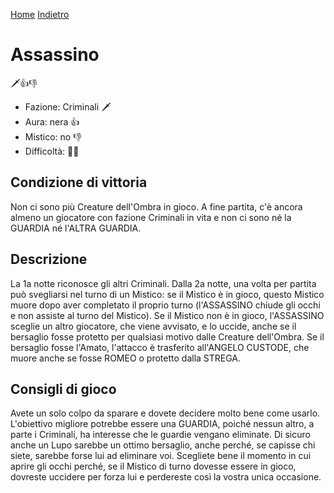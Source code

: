 [Home](/wherewolf-rules)
[Indietro](..)

# Assassino

<span class='emoji'>🗡️👍👎</span>

- Fazione: Criminali <span class='emoji'>🗡️</span>
- Aura: nera <span class='emoji'>👍</span>
- Mistico: no <span class='emoji'>👎</span>
- Difficoltà: <span class='emoji'>🌙🌙</span>

## Condizione di vittoria

Non ci sono più Creature dell'Ombra in gioco. A fine partita, c'è ancora almeno un giocatore con fazione Criminali in vita e non ci sono né la GUARDIA né l'ALTRA GUARDIA.

## Descrizione

La 1a notte riconosce gli altri Criminali. Dalla 2a notte, una volta per partita può svegliarsi nel turno di un Mistico: se il Mistico è in gioco, questo Mistico muore dopo aver completato il proprio turno (l'ASSASSINO chiude gli occhi e non assiste al turno del Mistico). Se il Mistico non è in gioco, l'ASSASSINO sceglie un altro giocatore, che viene avvisato, e lo uccide, anche se il bersaglio fosse protetto per qualsiasi motivo dalle Creature dell'Ombra. Se il bersaglio fosse l'Amato, l'attacco è trasferito all'ANGELO CUSTODE, che muore anche se fosse ROMEO o protetto dalla STREGA.

## Consigli di gioco

Avete un solo colpo da sparare e dovete decidere molto bene come usarlo. L'obiettivo migliore potrebbe essere una GUARDIA, poiché nessun altro, a parte i Criminali, ha interesse che le guardie vengano eliminate. Di sicuro anche un Lupo sarebbe un ottimo bersaglio, anche perché, se capisse chi siete, sarebbe forse lui ad eliminare voi. Scegliete bene il momento in cui aprire gli occhi perché, se il Mistico di turno dovesse essere in gioco, dovreste uccidere per forza lui e perdereste così la vostra unica occasione.
